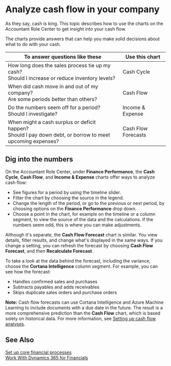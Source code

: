 <properties
                pageTitle="Analyze cash flow in your company| Project “Madeira”"
                description="Describes how to use the Cash Cycle, Income & Expense, Cash Flow, and Cash Flow Forecast charts to analyze past and future movement of cash in and out of your company."
                services="project-madeira"
                documentationCenter=""
                authors="bholtorf"
/>
<tags
    ms.service="project-madeira"
    ms.topic="article"
    ms.devlang="na"
    ms.tgt_pltfrm="na"
    ms.workload="na"
    ms.date="10/10/2016"
    ms.author="bholtorf" />
# Analyze cash flow in your company 
As they say, cash is king. This topic describes how to use the charts on the Accountant Role Center to get insight into your cash flow.  

The charts provide answers that can help you make solid decisions about what to do with your cash.  

|To answer questions like these | Use this chart|
|--- | ----|
|How long does the sales process tie up my cash?</br> Should I increase or reduce inventory levels? | Cash Cycle|
|When did cash move in and out of my company?</br> Are some periods better than others? | Cash Flow|
|Do the numbers seem off for a period?</br> Should I investigate? | Income & Expense|
|When might a cash surplus or deficit happen?</br> Should I pay down debt, or borrow to meet upcoming expenses? | Cash Flow Forecasts|

## Dig into the numbers
On the Accountant Role Center, under **Finance Performance**, the **Cash Cycle**, **Cash Flow**, and **Income & Expense** charts offer ways to analyze cash flow:  
- See figures for a period by using the timeline slider.  
- Filter the chart by choosing the source in the legend.  
- Change the length of the period, or go to the previous or next period, by choosing options on the **Finance Performance** drop down.  
- Choose a point in the chart, for example on the timeline or a column segment, to view the source of the data and the calculations. If the numbers seem odd, this is where you can make adjustments.  

Although it's separate, the **Cash Flow Forecast** chart is similar. You view details, filter results, and change what's displayed in the same ways. If you change a setting, you can refresh the forecast by choosing **Cash Flow Forecast**, and then **Recalculate Forecast**.

To take a look at the data behind the forecast, including the variance, choose the **Cortana Intelligence** column segment. For example, you can see how the forecast:  
- Handles confirmed sales and purchases   
- Subtracts payables and adds receivables  
- Skips duplicate sales orders and purchase orders  

**Note:** Cash flow forecasts can use Cortana Intelligence and Azure Machine Learning to include documents with a due date in the future. The result is a more comprehensive prediction than the **Cash Flow** chart, which is based solely on historical data. For more information, see [Setting up cash flow analyses](finance-setup-cash-flow-analyses.md).

## See Also  
[Set up core financial processes](finance-setup-finance.md)  
[Work With Dynamics 365 for Financials](ui-work-product.md)  

